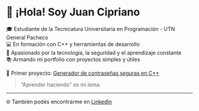 # 👋 ¡Hola! Soy Juan Cipriano

🎓 Estudiante de la Tecnicatura Universitaria en Programación - UTN General Pacheco  
💻 En formación con C++ y herramientas de desarrollo  
🔐 Apasionado por la tecnología, la seguridad y el aprendizaje constante  
📚 Armando mi portfolio con proyectos simples y útiles

📌 Primer proyecto: [Generador de contraseñas seguras en C++](link-a-tu-repo)

> “Aprender haciendo” es mi lema.

---
🌐 También podés encontrarme en [LinkedIn](https://www.linkedin.com/in/juan-cipriano/)

